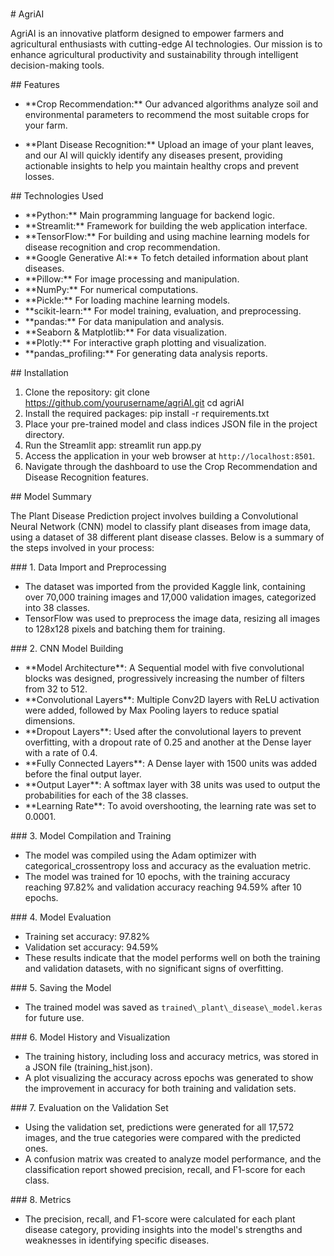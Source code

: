 

\
\# AgriAI

AgriAI is an innovative platform designed to empower farmers and agricultural enthusiasts with cutting-edge AI technologies. Our mission is to enhance agricultural productivity and sustainability through intelligent decision-making tools.

\## Features

- \*\*Crop Recommendation:\*\* Our advanced algorithms analyze soil and environmental parameters to recommend the most suitable crops for your farm.

- \*\*Plant Disease Recognition:\*\* Upload an image of your plant leaves, and our AI will quickly identify any diseases present, providing actionable insights to help you maintain healthy crops and prevent losses.

\## Technologies Used

- \*\*Python:\*\* Main programming language for backend logic.
- \*\*Streamlit:\*\* Framework for building the web application interface.
- \*\*TensorFlow:\*\* For building and using machine learning models for disease recognition and crop recommendation.
- \*\*Google Generative AI:\*\* To fetch detailed information about plant diseases.
- \*\*Pillow:\*\* For image processing and manipulation.
- \*\*NumPy:\*\* For numerical computations.
- \*\*Pickle:\*\* For loading machine learning models.
- \*\*scikit-learn:\*\* For model training, evaluation, and preprocessing.
- \*\*pandas:\*\* For data manipulation and analysis.
- \*\*Seaborn & Matplotlib:\*\* For data visualization.
- \*\*Plotly:\*\* For interactive graph plotting and visualization.
- \*\*pandas\_profiling:\*\* For generating data analysis reports.

\## Installation
1. Clone the repository:
git clone https://github.com/yourusername/agriAI.git
cd agriAI
1. Install the required packages:
pip install -r requirements.txt
1. Place your pre-trained model and class indices JSON file in the project directory.
1. Run the Streamlit app:
streamlit run app.py
1. Access the application in your web browser at `http://localhost:8501`.
1. Navigate through the dashboard to use the Crop Recommendation and Disease Recognition features.

\## Model Summary

The Plant Disease Prediction project involves building a Convolutional Neural Network (CNN) model to classify plant diseases from image data, using a dataset of 38 different plant disease classes. Below is a summary of the steps involved in your process:

\### 1. Data Import and Preprocessing

- The dataset was imported from the provided Kaggle link, containing over 70,000 training images and 17,000 validation images, categorized into 38 classes.
- TensorFlow was used to preprocess the image data, resizing all images to 128x128 pixels and batching them for training.

\### 2. CNN Model Building

- \*\*Model Architecture\*\*: A Sequential model with five convolutional blocks was designed, progressively increasing the number of filters from 32 to 512.
- \*\*Convolutional Layers\*\*: Multiple Conv2D layers with ReLU activation were added, followed by Max Pooling layers to reduce spatial dimensions.
- \*\*Dropout Layers\*\*: Used after the convolutional layers to prevent overfitting, with a dropout rate of 0.25 and another at the Dense layer with a rate of 0.4.
- \*\*Fully Connected Layers\*\*: A Dense layer with 1500 units was added before the final output layer.
- \*\*Output Layer\*\*: A softmax layer with 38 units was used to output the probabilities for each of the 38 classes.
- \*\*Learning Rate\*\*: To avoid overshooting, the learning rate was set to 0.0001.

\### 3. Model Compilation and Training

- The model was compiled using the Adam optimizer with categorical\_crossentropy loss and accuracy as the evaluation metric.
- The model was trained for 10 epochs, with the training accuracy reaching 97.82% and validation accuracy reaching 94.59% after 10 epochs.

\### 4. Model Evaluation

- Training set accuracy: 97.82%
- Validation set accuracy: 94.59%
- These results indicate that the model performs well on both the training and validation datasets, with no significant signs of overfitting.

\### 5. Saving the Model

- The trained model was saved as `trained\_plant\_disease\_model.keras` for future use.

\### 6. Model History and Visualization

- The training history, including loss and accuracy metrics, was stored in a JSON file (training\_hist.json).
- A plot visualizing the accuracy across epochs was generated to show the improvement in accuracy for both training and validation sets.

\### 7. Evaluation on the Validation Set

- Using the validation set, predictions were generated for all 17,572 images, and the true categories were compared with the predicted ones.
- A confusion matrix was created to analyze model performance, and the classification report showed precision, recall, and F1-score for each class.

\### 8. Metrics

- The precision, recall, and F1-score were calculated for each plant disease category, providing insights into the model's strengths and weaknesses in identifying specific diseases.

